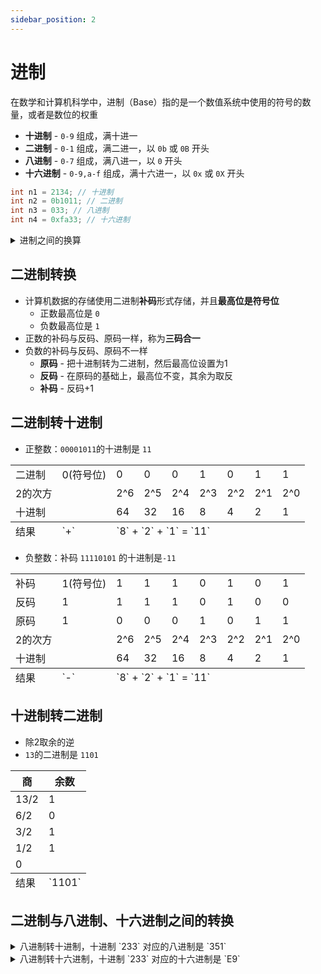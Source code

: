 ```yaml
---
sidebar_position: 2
---
```


# 进制

在数学和计算机科学中，进制（Base）指的是一个数值系统中使用的符号的数量，或者是数位的权重

* **十进制** - `0-9` 组成，满十进一
* **二进制** - `0-1` 组成，满二进一，以 `0b` 或 `0B` 开头
* **八进制** - `0-7` 组成，满八进一，以 `0` 开头
* **十六进制** - `0-9,a-f` 组成，满十六进一，以 `0x` 或 `0X` 开头

```java
int n1 = 2134; // 十进制
int n2 = 0b1011; // 二进制
int n3 = 033; // 八进制
int n4 = 0xfa33; // 十六进制
```

<details>
    <summary>进制之间的换算</summary>
| 十进制    | 二进制    | 八进制    | 十六进制    |
|---------------- | --------------- | --------------- | --------------- |
| 0    | 0    | 0    | 0    |
| 1    | 1   | 1   | 1   |
| 2   | 10   | 2   | 2   |
| 3   | 11   | 3   | 3   |
| 4   | 100   | 4   | 4   |
| 5   | 101   | 5   | 5   |
| 6   | 110   | 6   | 6   |
| 7   | 111   | 7   | 7   |
| 8   | 1000   | 10   | 8   |
| 9   | 1001   | 11   | 9   |
| 10   | 1010   | 12   | A   |
| 11   | 1011   | 13   | B   |
| 12   | 1100   | 14   | C   |
| 13   | 1101   | 15   | D   |
| 14   | 1110   | 16   | E   |
| 15   | 1111   | 17   | F   |
| 16   | 10000   | 20   | 10   |
</details>

## 二进制转换

* 计算机数据的存储使用二进制**补码**形式存储，并且**最高位是符号位**
    * 正数最高位是 `0`
    * 负数最高位是 `1`
* 正数的补码与反码、原码一样，称为**三码合一**
* 负数的补码与反码、原码不一样
    * **原码** - 把十进制转为二进制，然后最高位设置为1
    * **反码** - 在原码的基础上，最高位不变，其余为取反
    * **补码** - 反码+1

## 二进制转十进制

* 正整数：`00001011`的十进制是 `11` 

<table>
    <tbody>
        <tr> <td>二进制</td> <td>0(符号位)</td> <td>0</td> <td>0</td> <td>0</td> <td>1</td> <td>0</td> <td>1</td> <td>1</td> </tr>
        <tr> <td>2的次方</td> <td></td> <td>2^6</td> <td>2^5</td> <td>2^4</td> <td>2^3</td> <td>2^2</td> <td>2^1</td> <td>2^0</td> </tr>
        <tr> <td>十进制</td> <td></td> <td>64</td> <td>32</td> <td>16</td> <td>8</td> <td>4</td> <td>2</td> <td>1</td> </tr>
    </tbody>
    <tfoot>
        <tr>
            <td colspan="1">结果</td>
            <td colspan="1">`+`</td>
            <td colspan="7" style={{textAlign:'center'}}>`8` + `2` + `1` = `11`</td>
        </tr>
    </tfoot>
</table>

* 负整数：补码 `11110101` 的十进制是`-11`

<table>
    <tbody>
        <tr> <td>补码</td> <td>1(符号位)</td> <td>1</td> <td>1</td> <td>1</td> <td>0</td> <td>1</td> <td>0</td> <td>1</td> </tr>
        <tr> <td>反码</td> <td>1</td> <td>1</td> <td>1</td> <td>1</td> <td>0</td> <td>1</td> <td>0</td> <td>0</td> </tr>
        <tr> <td>原码</td> <td>1</td> <td>0</td> <td>0</td> <td>0</td> <td>1</td> <td>0</td> <td>1</td> <td>1</td> </tr>
        <tr> <td>2的次方</td> <td></td> <td>2^6</td> <td>2^5</td> <td>2^4</td> <td>2^3</td> <td>2^2</td> <td>2^1</td> <td>2^0</td> </tr>
        <tr> <td>十进制</td> <td></td> <td>64</td> <td>32</td> <td>16</td> <td>8</td> <td>4</td> <td>2</td> <td>1</td> </tr>
    </tbody>
    <tfoot>
        <tr>
            <td colspan="1">结果</td>
            <td colspan="1">`-`</td>
            <td colspan="7" style={{textAlign:'center'}}>`8` + `2` + `1` = `11`</td>
        </tr>
    </tfoot>
</table>

## 十进制转二进制

* 除2取余的逆
* `13`的二进制是 `1101`

<table>
    <thead>
        <tr>
            <th>商</th>
            <th>余数</th>
        </tr>
    </thead>
    <tbody>
        <tr> <td>13/2</td> <td>1</td> </tr>
        <tr> <td>6/2</td> <td>0</td> </tr>
        <tr> <td>3/2</td> <td>1</td> </tr>
        <tr> <td>1/2</td> <td>1</td> </tr>
        <tr> <td>0</td> <td></td> </tr>
    </tbody>
    <tfoot>
        <tr>
            <td>结果</td>
            <td>`1101`</td>
        </tr>
    </tfoot>
</table>

## 二进制与八进制、十六进制之间的转换

<details>
    <summary>八进制转十进制，十进制 `233` 对应的八进制是 `351` </summary>
    <table>
        <tbody>
            <tr> <td>十进制</td> <td style={{textAlign:'center'}} colspan="8">233</td> </tr>
            <tr> <td>二进制</td> <td>1</td> <td>1</td> <td>1</td> <td>0</td> <td>1</td> <td>0</td> <td>0</td> <td>1</td> </tr>
            <tr>
                <td>每3位转十进制对应八进制</td>
                <td colspan="2" style={{textAlign:'center'}}>`3`</td>
                <td colspan="3" style={{textAlign:'center'}}>`5`</td>
                <td colspan="3" style={{textAlign:'center'}}>`1`</td>
            </tr>
        </tbody>
        <tfoot>
            <tr>
                <td>结果</td>
                <td colspan="8" style={{textAlign:'center'}}>`351`</td>
            </tr>
        </tfoot>
    </table>
</details>

<details>
    <summary>八进制转十六进制，十进制 `233` 对应的十六进制是 `E9` </summary>
    <table>
        <tbody>
            <tr> <td>十进制</td> <td style={{textAlign:'center'}} colspan="8">233</td> </tr>
            <tr> <td>二进制</td> <td>1</td> <td>1</td> <td>1</td> <td>0</td> <td>1</td> <td>0</td> <td>0</td> <td>1</td> </tr>
            <tr>
                <td>每4位转十进制对应十六进制</td>
                <td colspan="4" style={{textAlign:'center'}}>`E`</td>
                <td colspan="4" style={{textAlign:'center'}}>`9`</td>
            </tr>
        </tbody>
        <tfoot>
            <tr>
                <td>结果</td>
                <td colspan="8" style={{textAlign:'center'}}>`E9`</td>
            </tr>
        </tfoot>
    </table>
</details>
